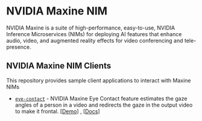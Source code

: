 # NVIDIA Maxine NIM

NVIDIA Maxine is a suite of high-performance, easy-to-use, NVIDIA Inference Microservices (NIMs) for deploying AI features that enhance audio, video, and augmented reality effects for video conferencing and tele-presence.


## NVIDIA Maxine NIM Clients

This repository provides sample client applications to interact with Maxine NIMs

- [`eye-contact`](eye-contact) - NVIDIA Maxine Eye Contact feature estimates the gaze angles of a person in a video and redirects the gaze in the output video to make it frontal.
[[Demo](https://build.nvidia.com/nvidia/eyecontact)] , [[Docs](https://docs.nvidia.com/nim/maxine/eye-contact/latest/index.html)]
